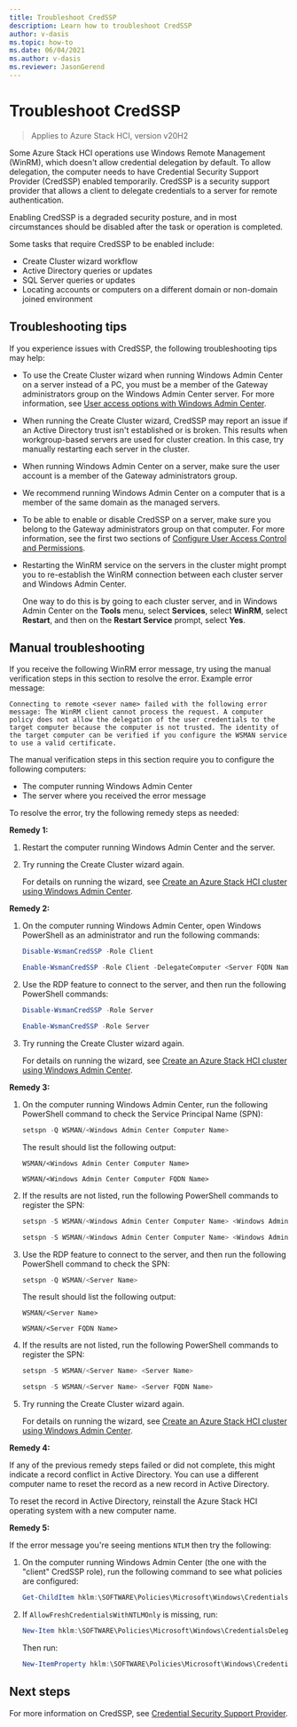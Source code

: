 ```yaml
---
title: Troubleshoot CredSSP
description: Learn how to troubleshoot CredSSP
author: v-dasis
ms.topic: how-to
ms.date: 06/04/2021
ms.author: v-dasis
ms.reviewer: JasonGerend
---
```


# Troubleshoot CredSSP

> Applies to Azure Stack HCI, version v20H2

Some Azure Stack HCI operations use Windows Remote Management (WinRM), which doesn't allow credential delegation by default. To allow delegation, the computer needs to have Credential Security Support Provider (CredSSP) enabled temporarily. CredSSP is a security support provider that allows a client to delegate credentials to a server for remote authentication.

Enabling CredSSP is a degraded security posture, and in most circumstances should be disabled after the task or operation is completed.

Some tasks that require CredSSP to be enabled include:

- Create Cluster wizard workflow
- Active Directory queries or updates
- SQL Server queries or updates
- Locating accounts or computers on a different domain or non-domain joined environment

## Troubleshooting tips

If you experience issues with CredSSP, the following troubleshooting tips may help:

- To use the Create Cluster wizard when running Windows Admin Center on a server instead of a PC, you must be a member of the Gateway administrators group on the Windows Admin Center server. For more information, see [User access options with Windows Admin Center](/windows-server/manage/windows-admin-center/plan/user-access-options).

- When running the Create Cluster wizard, CredSSP may report an issue if an Active Directory trust isn't established or is broken. This results when workgroup-based servers are used for cluster creation. In this case, try manually restarting each server in the cluster.

- When running Windows Admin Center on a server, make sure the user account is a member of the Gateway administrators group.

- We recommend running Windows Admin Center on a computer that is a member of the same domain as the managed servers.

- To be able to enable or disable CredSSP on a server, make sure you belong to the Gateway administrators group on that computer. For more information, see the first two sections of [Configure User Access Control and Permissions](/windows-server/manage/windows-admin-center/configure/user-access-control#gateway-access-role-definitions).

- Restarting the WinRM service on the servers in the cluster might prompt you to re-establish the WinRM connection between each cluster server and Windows Admin Center.

    One way to do this is by going to each cluster server, and in Windows Admin Center on the **Tools** menu, select **Services**, select **WinRM**, select **Restart**, and then on the **Restart Service** prompt, select **Yes**.

## Manual troubleshooting

If you receive the following WinRM error message, try using the manual verification steps in this section to resolve the error. Example error message:

`Connecting to remote <sever name> failed with the following error message: The WinRM client cannot process the request. A computer policy does not allow the delegation of the user credentials to the target computer because the computer is not trusted. The identity of the target computer can be verified if you configure the WSMAN service to use a valid certificate.`

The manual verification steps in this section require you to configure the following computers:
- The computer running Windows Admin Center
- The server where you received the error message

To resolve the error, try the following remedy steps as needed:

**Remedy 1:**
1. Restart the computer running Windows Admin Center and the server.
1. Try running the Create Cluster wizard again.

    For details on running the wizard, see [Create an Azure Stack HCI cluster using Windows Admin Center](../deploy/create-cluster.md).

**Remedy 2:**
1. On the computer running Windows Admin Center, open Windows PowerShell as an administrator and run the following commands:

    ```powershell
    Disable-WsmanCredSSP -Role Client  
    ```

    ```powershell  
    Enable-WsmanCredSSP -Role Client -DelegateComputer <Server FQDN Name>
    ```

1. Use the RDP feature to connect to the server, and then run the following PowerShell commands:

    ```powershell  
    Disable-WsmanCredSSP -Role Server  
    ```

    ```powershell  
    Enable-WsmanCredSSP -Role Server  
    ```
    
1. Try running the Create Cluster wizard again.

    For details on running the wizard, see [Create an Azure Stack HCI cluster using Windows Admin Center](../deploy/create-cluster.md).

**Remedy 3:**
1. On the computer running Windows Admin Center, run the following PowerShell command to check the Service Principal Name (SPN):

    ```powershell
    setspn -Q WSMAN/<Windows Admin Center Computer Name>  
    ```
    
    The result should list the following output:

    `WSMAN/<Windows Admin Center Computer Name>`

    `WSMAN/<Windows Admin Center Computer FQDN Name>`

1. If the results are not listed, run the following PowerShell commands to register the SPN:

    ```powershell
    setspn -S WSMAN/<Windows Admin Center Computer Name> <Windows Admin Center Computer Name>  
    ```

    ```powershell
    setspn -S WSMAN/<Windows Admin Center Computer Name> <Windows Admin Center Computer FQDN Name>  
    ```

1. Use the RDP feature to connect to the server, and then run the following PowerShell command to check the SPN:

    ```powershell
    setspn -Q WSMAN/<Server Name>  
    ```

    The result should list the following output:

    `WSMAN/<Server Name>`

    `WSMAN/<Server FQDN Name>`

1. If the results are not listed, run the following PowerShell commands to register the SPN:

    ```powershell
    setspn -S WSMAN/<Server Name> <Server Name>  
    ```

    ```powershell
    setspn -S WSMAN/<Server Name> <Server FQDN Name>  
    ```

1. Try running the Create Cluster wizard again.

    For details on running the wizard, see [Create an Azure Stack HCI cluster using Windows Admin Center](../deploy/create-cluster.md).


**Remedy 4:**

If any of the previous remedy steps failed or did not complete, this might indicate a record conflict in Active Directory. You can use a different computer name to reset the record as a new record in Active Directory.

To reset the record in Active Directory, reinstall the Azure Stack HCI operating system with a new computer name.

**Remedy 5:**

If the error message you're seeing mentions `NTLM` then try the following:
1. On the computer running Windows Admin Center (the one with the "client" CredSSP role), run the following command to see what policies are configured:

    ```powershell
    Get-ChildItem hklm:\SOFTWARE\Policies\Microsoft\Windows\CredentialsDelegation
    ```

1. If `AllowFreshCredentialsWithNTLMOnly` is missing, run:

    ```powershell
    New-Item hklm:\SOFTWARE\Policies\Microsoft\Windows\CredentialsDelegation\AllowFreshCredentialsWhenNTLMOnly
    ```

    Then run:

    ```powershell
    New-ItemProperty hklm:\SOFTWARE\Policies\Microsoft\Windows\CredentialsDelegation\AllowFreshCredentialsWhenNTLMOnly -Name 1 -Value "wsman/<Server FQDN Name>" -Force
    ```

## Next steps

For more information on CredSSP, see [Credential Security Support Provider](/windows/win32/secauthn/credential-security-support-provider).
